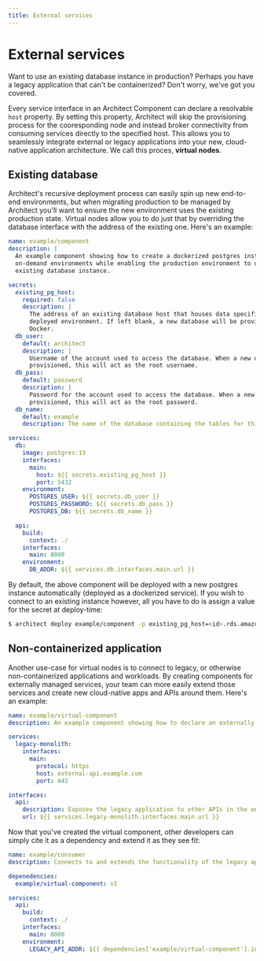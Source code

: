 ```yaml
---
title: External services
---
```


# External services

Want to use an existing database instance in production? Perhaps you have a legacy application that can't be containerized? Don't worry, we've got you covered.

Every service interface in an Architect Component can declare a resolvable `host` property. By setting this property, Architect will skip the provisioning process for the cooresponding node and instead broker connectivity from consuming services directly to the specified host. This allows you to seamlessly integrate external or legacy applications into your new, cloud-native application architecture. We call this proces, **virtual nodes**.

## Existing database

Architect's recursive deployment process can easily spin up new end-to-end environments, but when migrating production to be managed by Architect you'll want to ensure the new environment uses the existing production state. Virtual nodes allow you to do just that by overriding the database interface with the address of the existing one. Here's an example:

```yaml
name: example/component
description: |
  An example component showing how to create a dockerized postgres instance for
  on-demand environments while enabling the production environment to use an
  existing database instance.

secrets:
  existing_pg_host:
    required: false
    description: |
      The address of an existing database host that houses data specific to the
      deployed environment. If left blank, a new database will be provisioned using
      Docker.
  db_user:
    default: architect
    description: |
      Username of the account used to access the database. When a new database is
      provisioned, this will act as the root username.
  db_pass:
    default: password
    description: |
      Password for the account used to access the database. When a new database is
      provisioned, this will act as the root password.
  db_name:
    default: example
    description: The name of the database containing the tables for this application.

services:
  db:
    image: postgres:13
    interfaces:
      main:
        host: ${{ secrets.existing_pg_host }}
        port: 5432
    environment:
      POSTGRES_USER: ${{ secrets.db_user }}
      POSTGRES_PASSWORD: ${{ secrets.db_pass }}
      POSTGRES_DB: ${{ secrets.db_name }}

  api:
    build:
      context: ./
    interfaces:
      main: 8080
    environment:
      DB_ADDR: ${{ services.db.interfaces.main.url }}
```

By default, the above component will be deployed with a new postgres instance automatically (deployed as a dockerized service). If you wish to connect to an existing instance however, all you have to do is assign a value for the secret at deploy-time:

```sh
$ architect deploy example/component -p existing_pg_host=<id>.rds.amazonaws.com
```

## Non-containerized application

Another use-case for virtual nodes is to connect to legacy, or otherwise non-containerized applications and workloads. By creating components for externally managed services, your team can more easily extend those services and create new cloud-native apps and APIs around them. Here's an example:

```yaml
name: example/virtual-component
description: An example component showing how to declare an externally managed service.

services:
  legacy-monolith:
    interfaces:
      main:
        protocol: https
        host: external-api.example.com
        port: 443

interfaces:
  api:
    description: Exposes the legacy application to other APIs in the environment for extension.
    url: ${{ services.legacy-monolith.interfaces.main.url }}
```

Now that you've created the virtual component, other developers can simply cite it as a dependency and extend it as they see fit:

```yaml
name: example/consumer
description: Connects to and extends the functionality of the legacy application.

depenedencies:
  example/virtual-component: v1

services:
  api:
    build:
      context: ./
    interfaces:
      main: 8080
    environment:
      LEGACY_API_ADDR: ${{ dependencies['example/virtual-component'].interfaces.api.url }}
```
